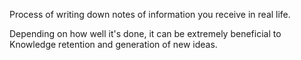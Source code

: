 Process of writing down notes of information you receive in real life.

Depending on how well it's done, it can be extremely beneficial to Knowledge retention and generation of new ideas.
